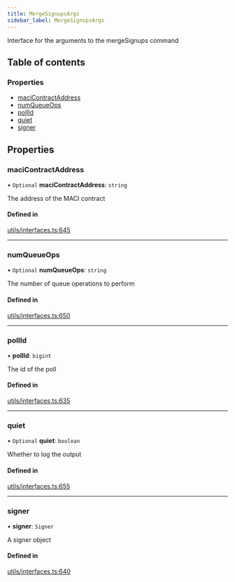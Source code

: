```yaml
---
title: MergeSignupsArgs
sidebar_label: MergeSignupsArgs
---
```


Interface for the arguments to the mergeSignups command

## Table of contents

### Properties

- [maciContractAddress](MergeSignupsArgs.md#macicontractaddress)
- [numQueueOps](MergeSignupsArgs.md#numqueueops)
- [pollId](MergeSignupsArgs.md#pollid)
- [quiet](MergeSignupsArgs.md#quiet)
- [signer](MergeSignupsArgs.md#signer)

## Properties

### maciContractAddress

• `Optional` **maciContractAddress**: `string`

The address of the MACI contract

#### Defined in

[utils/interfaces.ts:645](https://github.com/privacy-scaling-explorations/maci/blob/6a905de08/cli/ts/utils/interfaces.ts#L645)

---

### numQueueOps

• `Optional` **numQueueOps**: `string`

The number of queue operations to perform

#### Defined in

[utils/interfaces.ts:650](https://github.com/privacy-scaling-explorations/maci/blob/6a905de08/cli/ts/utils/interfaces.ts#L650)

---

### pollId

• **pollId**: `bigint`

The id of the poll

#### Defined in

[utils/interfaces.ts:635](https://github.com/privacy-scaling-explorations/maci/blob/6a905de08/cli/ts/utils/interfaces.ts#L635)

---

### quiet

• `Optional` **quiet**: `boolean`

Whether to log the output

#### Defined in

[utils/interfaces.ts:655](https://github.com/privacy-scaling-explorations/maci/blob/6a905de08/cli/ts/utils/interfaces.ts#L655)

---

### signer

• **signer**: `Signer`

A signer object

#### Defined in

[utils/interfaces.ts:640](https://github.com/privacy-scaling-explorations/maci/blob/6a905de08/cli/ts/utils/interfaces.ts#L640)
